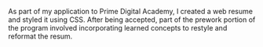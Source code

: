 As part of my application to Prime Digital Academy, I created a web resume and styled it using CSS. After being accepted, part of the prework portion of the program involved incorporating learned concepts to restyle and reformat the resum.
